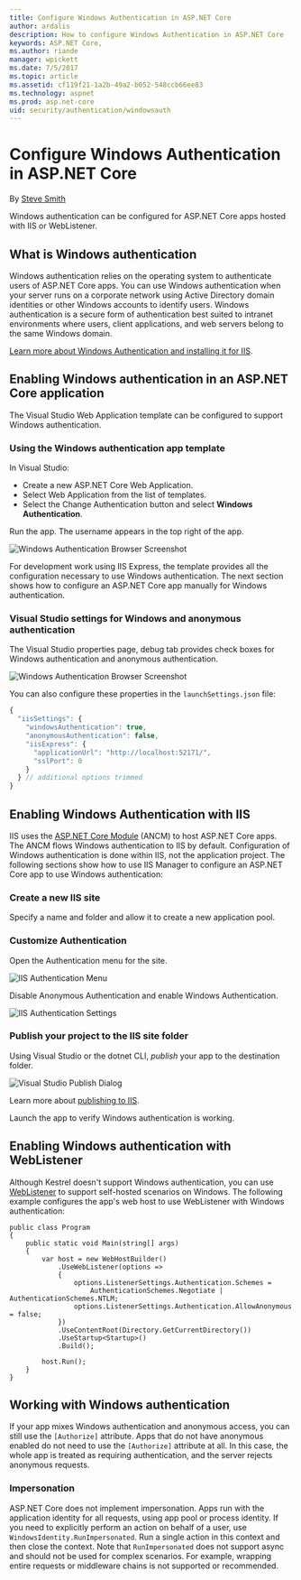 ```yaml
---
title: Configure Windows Authentication in ASP.NET Core
author: ardalis
description: How to configure Windows Authentication in ASP.NET Core
keywords: ASP.NET Core,
ms.author: riande
manager: wpickett
ms.date: 7/5/2017
ms.topic: article
ms.assetid: cf119f21-1a2b-49a2-b052-548ccb66ee83
ms.technology: aspnet
ms.prod: asp.net-core
uid: security/authentication/windowsauth
---
```

# Configure Windows Authentication in ASP.NET Core

By [Steve Smith](https://ardalis.com)

Windows authentication can be configured for ASP.NET Core apps hosted with IIS or WebListener.

## What is Windows authentication

Windows authentication relies on the operating system to authenticate users of ASP.NET Core apps. You can use Windows authentication when your server runs on a corporate network using Active Directory domain identities or other Windows accounts to identify users. Windows authentication is a secure form of authentication best suited to intranet environments where users, client applications, and web servers belong to the same Windows domain.

[Learn more about Windows Authentication and installing it for IIS](https://www.iis.net/configreference/system.webserver/security/authentication/windowsauthentication).

## Enabling Windows authentication in an ASP.NET Core application

The Visual Studio Web Application template can be configured to support Windows authentication.

### Using the Windows authentication app template

In Visual Studio:
* Create a new ASP.NET Core Web Application. 
* Select Web Application from the list of templates.
* Select the Change Authentication button and select **Windows Authentication**. 

<!-- delete this file, it will only get stale. This is not a beginning tutorial
![New Project Template - Choose Windows Authentication](windowsauth/_static/vs-windows-auth-template.png)
-->

Run the app. The username appears in the top right of the app.

![Windows Authentication Browser Screenshot](windowsauth/_static/browser-screenshot.png)

For development work using IIS Express, the template provides all the configuration necessary to use Windows authentication. The next section shows how to configure an ASP.NET Core app manually for Windows authentication.

### Visual Studio settings for Windows and anonymous authentication

The Visual Studio properties page, debug tab provides check boxes for Windows authentication and anonymous authentication.

![Windows Authentication Browser Screenshot](windowsauth/_static/vs-auth-property-menu.png)

You can also configure these properties in the `launchSettings.json` file:

```javascript
{
  "iisSettings": {
    "windowsAuthentication": true,
    "anonymousAuthentication": false,
    "iisExpress": {
      "applicationUrl": "http://localhost:52171/",
      "sslPort": 0
    }
  } // additional options trimmed
}
```

## Enabling Windows Authentication with IIS

IIS uses the [ASP.NET Core Module](https://docs.microsoft.com/en-us/aspnet/core/fundamentals/servers/aspnet-core-module) (ANCM) <!-- use xref link --> to host ASP.NET Core apps. The ANCM flows Windows authentication to IIS by default. Configuration of Windows authentication is done within IIS, not the application project. The following sections show how to use IIS Manager to configure an ASP.NET Core app to use Windows authentication:

### Create a new IIS site

Specify a name and folder and allow it to create a new application pool.

### Customize Authentication

Open the Authentication menu for the site.

![IIS Authentication Menu](windowsauth/_static/iis-authentication-menu.png)

Disable Anonymous Authentication and enable Windows Authentication.

![IIS Authentication Settings](windowsauth/_static/iis-auth-settings.png)

### Publish your project to the IIS site folder

Using Visual Studio or the dotnet CLI, *publish* your app to the destination folder.

![Visual Studio Publish Dialog](windowsauth/_static/vs-publish-app.png)

Learn more about [publishing to IIS](https://docs.microsoft.com/en-us/aspnet/core/publishing/iis).

Launch the app to verify Windows authentication is working.

## Enabling Windows authentication with WebListener

Although Kestrel doesn't support Windows authentication, you can use [WebListener](/fundamentals/servers/weblistener) <!-- BAD - xref only!!!! --> to support self-hosted scenarios on Windows. The following example configures the app's web host to use WebListener with Windows authentication:

```
public class Program
{
    public static void Main(string[] args)
    {
        var host = new WebHostBuilder()
            .UseWebListener(options =>
            {
                options.ListenerSettings.Authentication.Schemes = 
                    AuthenticationSchemes.Negotiate | AuthenticationSchemes.NTLM;
                options.ListenerSettings.Authentication.AllowAnonymous = false;
            })
            .UseContentRoot(Directory.GetCurrentDirectory())
            .UseStartup<Startup>()
            .Build();

        host.Run();
    }
}
```

## Working with Windows authentication

If your app mixes Windows authentication and anonymous access, you can still use the ``[Authorize]`` attribute. Apps that do not have anonymous enabled do not need to use the ``[Authorize]`` attribute at all. In this case, the whole app is treated as requiring authentication, and the server rejects anonymous requests.

<!-- what about  [AllowAnonymous] ?

Don't you want something like:

An app can allow anon access with Win auth using  [AllowAnonymous] and Authorize
-->

### Impersonation

ASP.NET Core does not implement impersonation. Apps run with the application identity for all requests, using app pool or process identity. If you need to explicitly perform an action on behalf of a user, use ``WindowsIdentity.RunImpersonated``. Run a single action in this context and then close the context. Note that ``RunImpersonated`` does not support async and should not be used for complex scenarios. For example, wrapping entire requests or middleware chains is not supported or recommended.
